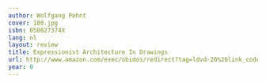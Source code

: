 ```yaml
---
author: Wolfgang Pehnt
cover: 180.jpg
isbn: 050027374X
lang: nl
layout: review
title: Expressionist Architecture In Drawings
url: http://www.amazon.com/exec/obidos/redirect?tag=ldvd-20%26link_code=xm2%26camp=2025%26creative=165953%26path=http://www.amazon.com/gp/redirect.html%253fASIN=050027374X%2526tag=ldvd-20%2526lcode=xm2%2526cID=2025%2526ccmID=165953%2526location=/o/ASIN/050027374X%25253FSubscriptionId=0VJDVJ14KM0P0VXDCQ82
year: 0
---
```



